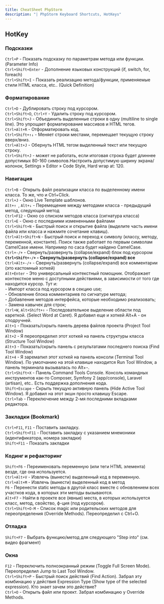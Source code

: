 ```yaml
---
title: CheatSheet PhpStorm
description: "| PhpStorm Keyboard Shortcuts, HotKeys"
---
```



## HotKey

### Подсказки
`Ctrl+P`           - Показать подсказку по параметрам метода или функции. (Parameter Info)  
`Ctrl+Shift+Enter` - Дополнение языковых конструкций (if, switch, for, foreach)  
`Ctrl+Shift+I`     - Показать реализацию метода/функции, применяемые стили HTML класса, etc.. (Quick Definition) 

### Форматирование
`Ctrl+D`                 - Дублировать строку под курсором.  
`Ctrl+Shift+D`, `Ctrl+Y` - Удалить строку под курсором.  
`Ctrl+Shift+J`           - Объединить выделенные строки в одну (multiline to single line). Это упрощает форматирование массивов и HTML тегов.  
`Ctrl+Alt+R`             - Отформатировать код.  
`Ctrl+Shift+↑↓`          - Меняет строки местами, перемещает текущую строку вверх/вниз.  
`Ctrl+Alt+J`             - Обернуть HTML тегом выделенный текст или текущую строку.  
`Ctrl+Shift+J`           - может не работать, если итоговая строка будет длиннее допустимых 80-160 символов.Настроить допустимую ширину экрана/колонок, Settings » Editor » Code Style, Hard wrap at: 120.


### Навигация
`Ctrl+B` - Открыть файл реализации класса по выделенному имени класса. То же, что и Ctrl+Click.  
`Ctrl+J` - Окно Live Template шаблонов.  
`Alt+↑ `, `Alt+↓` - Перемещение между методами класса - предыдущий метод, следующий метод  
`Ctrl+F12` - Окно со списком методов класса (сигнатура класса)  
`Ctrl+E` - Окно с последними измененными файлами  
`Ctrl+Shift+N` - Быстрый поиск и открытие файла (выделите часть имени файла или класса и нажмите сочетание клавиш).  
`Ctrl+Alt+Shift+N` - Быстрый поиск и переход к символу (классу, методу, переменной, константе).  Поиск также работает по первым символам CamelCase  имени. Например по caca будет найдено CamelCase.  
`Ctrl+-/+` - Свернуть/развернуть (collapse/expand) блок под курсором  
**`Ctrl+Shift+-/+` - Свернуть/развернуть (collapse/expand) все**  
`Ctrl+Alt+-/+` - Свернуть/развернуть (collapse/expand) все комментарии (это кастомный хоткей)  
`Alt+Enter` - Это универсальный контекстный помощник. Отображает контекстное меню с доступными действиями, в зависимости от того где находится курсор. Тут и:  
    - Импорт класса под курсором в секцию use;  
    - Обновление блока комментариев по сигнатуре метода;  
    - Добавление методов интерфейса, которые необходимо реализовать;  
    - Замена кавычек для строк;  
`Ctrl+W`, `Alt+Shift+↑` - Последовательное выделение области под кареткой. (Select Word at Caret). Я добавил еще и хоткей Alt+A - он сподручней.  
`Alt+1` - Показать/скрыть панель дерева файлов проекта (Project Tool Window)  
`Alt+2` - Я переопределил этот хоткей на панель структуры класса (Structure Tool Window)  
`Alt+3` - Показать/скрыть панель с результатами последнего поиска (Find Tool Window)  
`Alt+4` - Я заремапил этот хоткей на панель консоли (Terminal Tool Window). По умолчанию на этой клавише находится Run Tool Window, а панель терминала вызывалась по Alt+-.  
`Ctrl+Shift+X` - Панель Command Tools Console. Консоль командных инструментов как-то Composer, Symfony 2 (app/console), Laravel (artisan), etc.. Есть поддержка дополнения кода.  
`Shift+Escape` - Скрыть текущую активную панель (Hide Active Tool Window). Я добавил на этот экшн просто клавишу Escape.  
`Ctrl+Tab` - Переключение между 2-мя последними вкладками редактора.  

### Закладки (Bookmark)
`Ctrl+F11`, `F11` - Поставить закладку.  
`Ctrl+Shift+F11` - Поставить закладку с указанием мнемоники (идентификатора, номера закладки)  
`Shift+F11` - Показать закладки  

### Кодинг и рефакторинг
`Shift+F6` - Переименовать переменную (или теги HTML элемента) везде, где она используется.  
`Ctrl+Alt+V` - Извлечь (вынести) выделенный код в переменную.  
`Ctrl+Alt+M` - Извлечь (вынести) выделенный код в метод  
`F6` - Перенести static методы в другой класс вместе с обновлением всех участков кода, в которых эти методы вызываются.  
`Alt+F7` - Найти в проекте все (явные) места, в которых используется класс, метод, свойство, ф-ция (под курсором).  
`Ctrl+Shift+O-M` - Список magic или родительских методов для переопределения (Override Methods). Переопределил с Ctrl+O.  

### Отладка
`Shift+F7` - Выбрать функцию/метод для следующего "Step into" (см. видео фрагмент)  

### Окна
`F12` - Переключить полноэкранный режим (Toggle Full Screen Mode). Переопределил Jump to Last Tool Window.  
`Ctrl+Shift+P` - Быстрый поиск действий (Find Action). Забрал эту комбинацию у действия Expression Type (Show type of the selected expression). Кто знает зачем это действие?  
`Ctrl+O` - Открыть файл или проект. Забрал комбинацию у Override Methods.  
